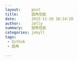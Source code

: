 ```yaml
---
layout:     post
title:      圆角性能
date:       2015-11-20 10:14:20
author:     Jelly
summary:    圆角性能
categories: jekyll
tags:
 - Github
 - 圆角
 
---
```



